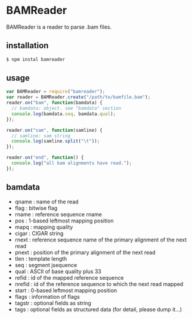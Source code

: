 BAMReader
==========
BAMReader is a reader to parse .bam files.

installation
----------------
```bash
$ npm instal bamreader
```

usage
-------------
```js
var BAMReader = require("bamreader");
var reader = BAMReader.create("/path/to/bamfile.bam");
reader.on("bam", function(bamdata) {
  // bamdata: object. see "bamdata" section
  console.log(bamdata.seq, bamdata.qual);
});

reader.on("sam", function(samline) {
  // samline: sam string
  console.log(samline.split("\t"));
});

reader.on("end", function() {
  console.log("all bam alignments have read.");
});
```

bamdata
------------------
- qname   : name of the read
- flag    : bitwise flag
- rname   : reference sequence rname
- pos     : 1-based leftmost mapping position
- mapq    : mapping quality
- cigar   : CIGAR string
- rnext   : reference sequence name of the primary alignment of the next read
- pnext   : position of the primary alignment of the next read
- tlen    : template length
- seq     : segment jsequence
- qual    : ASCII of base quality plus 33
- refid   : id of the mapped reference sequence
- nrefid  : id of the reference sequence to which the next read mapped
- start   : 0-based leftmost mapping position
- flags   : information of flags
- tagstr  : optional fields as string
- tags    : optional fields as structured data (for detail, please dump it...)
